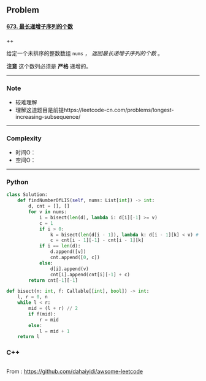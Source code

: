 ## Problem

#### [673. 最长递增子序列的个数](https://leetcode-cn.com/problems/number-of-longest-increasing-subsequence/)

++

给定一个未排序的整数数组 `nums` ， *返回最长递增子序列的个数* 。

**注意** 这个数列必须是 **严格** 递增的。

 

------

### Note

- 较难理解
- 理解这道题目是前提https://leetcode-cn.com/problems/longest-increasing-subsequence/

------

### Complexity

- 时间O：
- 空间O：

------

### Python

```python
class Solution:
    def findNumberOfLIS(self, nums: List[int]) -> int:
        d, cnt = [], []
        for v in nums:
            i = bisect(len(d), lambda i: d[i][-1] >= v)  
            c = 1
            if i > 0:
                k = bisect(len(d[i - 1]), lambda k: d[i - 1][k] < v) # 在递减的序列中寻找第一个<目标值的位置
                c = cnt[i - 1][-1] - cnt[i - 1][k]
            if i == len(d):
                d.append([v])
                cnt.append([0, c])
            else:
                d[i].append(v)
                cnt[i].append(cnt[i][-1] + c)
        return cnt[-1][-1]

def bisect(n: int, f: Callable[[int], bool]) -> int:
    l, r = 0, n
    while l < r:
        mid = (l + r) // 2
        if f(mid):
            r = mid
        else:
            l = mid + 1
    return l

```

### C++

```C++

```



From : https://github.com/dahaiyidi/awsome-leetcode
